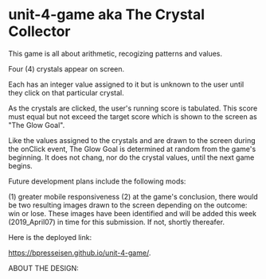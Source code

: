 # unit-4-game aka The Crystal Collector

This game is all about arithmetic, recogizing patterns and values. 

Four (4) crystals appear on screen. 

Each has an integer value assigned to it but is unknown to the user until they click on that particular crystal. 

As the crystals are clicked, the user's running score is tabulated. This score must equal but not exceed the target score which is shown to the screen as "The Glow Goal". 

Like the values assigned to the crystals and are drawn to the screen during the onClick event, The Glow Goal is determined at random from the game's beginning. It does not chang, nor do the crystal values, until the next game begins.

Future development plans include the following mods:

(1) greater mobile responsiveness (2) at the game's conclusion, there would be two resulting images drawn to the screen depending on the outcome: win or lose. These images have been identified and will be added this week (2019_April07) in time for this submission. If not, shortly thereafer.

Here is the deployed link:

https://bpresseisen.github.io/unit-4-game/.

ABOUT THE DESIGN:





